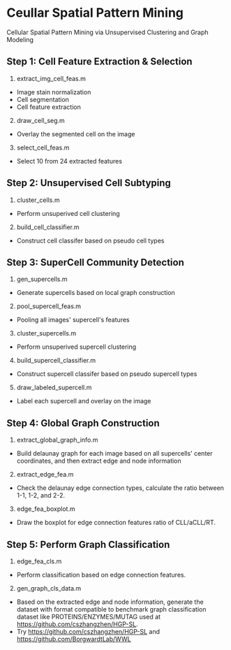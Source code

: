 # Ceullar Spatial Pattern Mining
Cellular Spatial Pattern Mining via Unsupervised Clustering and Graph Modeling

## Step 1: Cell Feature Extraction & Selection
1. extract_img_cell_feas.m
- Image stain normalization
- Cell segmentation
- Cell feature extraction
2. draw_cell_seg.m
- Overlay the segmented cell on the image
3. select_cell_feas.m
- Select 10 from 24 extracted features

## Step 2: Unsupervised Cell Subtyping
1. cluster_cells.m
- Perform unsuperived cell clustering
2. build_cell_classifier.m
- Construct cell classifer based on pseudo cell types

## Step 3: SuperCell Community Detection
1. gen_supercells.m
- Generate supercells based on local graph construction
2. pool_supercell_feas.m
- Pooling all images' supercell's features
3. cluster_supercells.m
- Perform unsuperived supercell clustering
4. build_supercell_classifier.m
- Construct supercell classifer based on pseudo supercell types
5. draw_labeled_supercell.m
- Label each supercell and overlay on the image

## Step 4: Global Graph Construction
1. extract_global_graph_info.m
- Build delaunay graph for each image based on all supercells' center 
coordinates, and then extract edge and node information
2. extract_edge_fea.m
- Check the delaunay edge connection types, calculate the ratio between 
1-1, 1-2, and 2-2.
3. edge_fea_boxplot.m
- Draw the boxplot for edge connection features ratio of CLL/aCLL/RT.

## Step 5: Perform Graph Classification
1. edge_fea_cls.m
- Perform classification based on edge connection features.
2. gen_graph_cls_data.m
- Based on the extracted edge and node information, generate the dataset with
format compatible to benchmark graph classification dataset like 
PROTEINS/ENZYMES/MUTAG used at https://github.com/cszhangzhen/HGP-SL. 
- Try https://github.com/cszhangzhen/HGP-SL and https://github.com/BorgwardtLab/WWL

